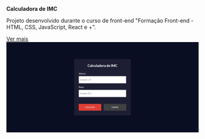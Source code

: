 **Calculadora de IMC**

Projeto desenvolvido durante o curso de front-end "Formação Front-end - HTML, CSS, JavaScript, React e +".

[Ver mais](https://gustavoalbonico.github.io/calculadora-imc/)
![calculadora imc](public/calculadora-imc.png)
